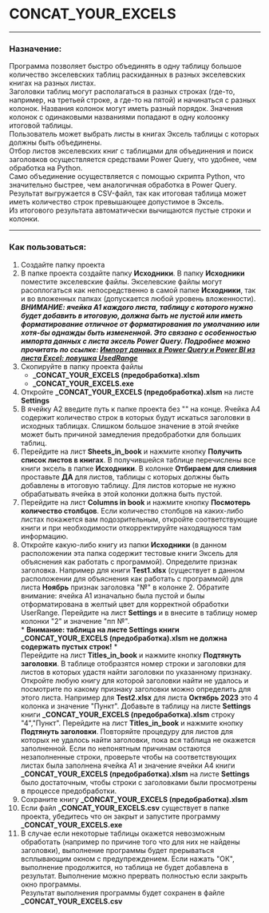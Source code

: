 # CONCAT_YOUR_EXCELS

---
### Назначение:
Программа позволяет быстро объединять в одну таблицу большое количество экселевских таблиц раскиданных в разных экселевских книгах на разных листах.<br>
Заголовки таблиц могут располагаться в разных строках (где-то, например, на третьей строке, а где-то на пятой) и начинаться с разных колонок. Названия колонок могут иметь разный порядок. Значения колонок с одинаковыми названиями попадают в одну колоонку итоговой таблицы.<br>
Пользователь может выбрать листы в книгах Эксель таблицы с которых должны быть объединены.<br>
Отбор листов экселевских книг с таблицами для объединения и поиск заголовков осуществляется средствами Power Query, что удобнее, чем обработка на Python.<br>
Само объединение осуществляется с помощью скрипта Python, что значительно быстрее, чем аналогичная обработка в Power Query.<br>
Результат выгружается в CSV-файл, так как итоговая таблица может иметь количество строк превышающее допустимое в Эксель.<br>
Из итогового результата автоматически вычищаются пустые строки и колонки.

---
### Как пользоваться:

1. Создайте папку проекта
2. В папке проекта создайте папку **Исходники**. В папку **Исходники** поместите экселевские файлы. Экселевские файлы могут расоплогаться как непосредственно в самой папке **Исходники**, так и во вложенных папках (допускается любой уровень вложенности).<br>_**ВНИМАНИЕ: ячейка A1 каждого листа, таблицу с которого нужно будет добавить в итоговую, должна быть не пустой или иметь форматирование отличное от форматирования по умолчанию или хотя-бы однажды быть измененной. 
Это связано с особенностью импорта данных с листа эксель Power Query. Подробнее можно прочитать по ссылке: [Импорт данных в Power Query и Power BI из листа Excel: ловушка UsedRange](http://excel-inside.pro/blog/2017/05/23/%D0%B8%D0%BC%D0%BF%D0%BE%D1%80%D1%82-%D0%B4%D0%B0%D0%BD%D0%BD%D1%8B%D1%85-%D0%B2-power-query-%D0%B8-power-bi-%D0%B8%D0%B7-excel-%D0%BB%D0%BE%D0%B2%D1%83%D1%88%D0%BA%D0%B0-usedrange/?ysclid=losc79am53362322864)**_
3. Скопируйте в папку проекта файлы 
    - **_CONCAT_YOUR_EXCELS (предобработка).xlsm**
    - **_CONCAT_YOUR_EXCELS.exe**
4. Откройте **_CONCAT_YOUR_EXCELS (предобработка).xlsm** на листе **Settings**
5. В ячейку A2 введите путь к папке проекта без "\" на конце. Ячейка A4 содержит количество строк в которых будут искаться заголовки в исходных таблицах. Слишком большое значение в этой ячейке может быть причиной замедления предобработки для больших таблиц.
6. Перейдите на лист **Sheets_in_book** и нажмите кнопку **Получить список листов в книгах**. В получившейся таблице перечислены все книги эксель в папке **Исходники**. В колонке **Отбираем для слияния** проставьте **ДА** для листов, таблицы с которых должны быть добавлены в итоговую таблицу. Для листов которые не нужно обрабатывать ячейка в этой колонки должна быть пустой.
7. Перейдите на лист **Columns in book** и нажмите кнопку **Посмотерь количество столбцов**. Если количество столбцов на каких-либо листах покажется вам подозрительным, откройте соответствующие книги и при необходимости откорректируйте находящуюся там информацию.
8. Откройте какую-либо книгу из папки **Исходники** (в данном расположении эта папка содержит тестовые книги Эксель для объяснения как работать с программой). Определите признак заголовка. Например для книги **Test1.xlsx** (существует в данном расположении для объяснения как работать с программой) для листа **Ноябрь** признак заголовка "№" в колонке 2. Обратите внимание: ячейка A1 изначально была пустой и былы отформатирована в желтый цвет для корректной обработки UserRange. Перейдите на лист **Settings** и в внесите в таблицу номер колонки "2" и значение "пп №".
<br>* **Внимание: таблица на листе Settings книги _CONCAT_YOUR_EXCELS (предобработка).xlsm не должна содержать пустых строк!** *
<br>Перейдите на лист **Titles_in_book** и нажмите кнопку **Подтянуть заголовки**. В таблице отобразятся номер строки и заголовки для листов в которых удастя найти заголовки по указанному признаку. Откройте любую книгу для которой заголовки найти не удалось и посмотрите по какому признаку заголовки можно определить для этого листа. Например для **Test2.xlsx** для листа **Октябрь 2023** это 4 колонка и значение "Пункт". Добавьте в таблицу на листе **Settings** книги **_CONCAT_YOUR_EXCELS (предобработка).xlsm** строку "4","Пункт". Перейдите на лист **Titles_in_book** и нажмите кнопку **Подтянуть заголовки**. Повторяйте процедуру для листов для которых не удалось найти заголовки, пока вся таблица не окажется заполненной. Если по непонятным причинам остаются незаполненные строки, проверьте чтобы на соответствующих листах была заполнена ячейка A1 и значение ячейки A4 книги **_CONCAT_YOUR_EXCELS (предобработка).xlsm** на листе **Settings** было достаточным, чтобы строки с заголовками были просмотрены в процессе предобработки.
9. Сохраните книгу **_CONCAT_YOUR_EXCELS (предобработка).xlsm**
10. Если файл **_CONCAT_YOUR_EXCELS.csv** существует в папке проекта, убедитесь что он закрыт и запустите программу **_CONCAT_YOUR_EXCELS.exe**
11. В случае если некоторые таблицы окажется невозможным обработать (например по причине того что для них не найдены заголовки), выполнение программы будет прерываться всплывающим окном с предупреждением. Если нажать "ОК", выполнение продолжится, но таблица не будет добавлена в результат. Выполнение можно прервать полностью если закрыть окно программы.<br>
Результат выполнения программы будет сохранен в файле **_CONCAT_YOUR_EXCELS.csv** 
